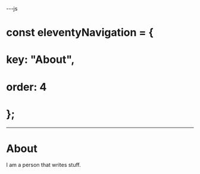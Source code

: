 ---js
# const eleventyNavigation = {
# 	key: "About",
# 	order: 4
# };
---
# About

I am a person that writes stuff.
